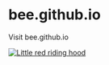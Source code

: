 # bee.github.io
Visit bee.github.io


[![Little red riding hood](http://i.imgur.com/7YTMFQp.png)](https://www.youtube.com/watch?v=mkYBxfKDyv0 "Little red riding hood - Click to Watch!")
